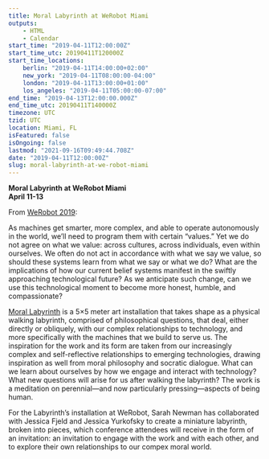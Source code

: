 ```yaml
---
title: Moral Labyrinth at WeRobot Miami
outputs:
    - HTML
    - Calendar
start_time: "2019-04-11T12:00:00Z"
start_time_utc: 20190411T120000Z
start_time_locations:
    berlin: "2019-04-11T14:00:00+02:00"
    new_york: "2019-04-11T08:00:00-04:00"
    london: "2019-04-11T13:00:00+01:00"
    los_angeles: "2019-04-11T05:00:00-07:00"
end_time: "2019-04-13T12:00:00.000Z"
end_time_utc: 20190411T140000Z
timezone: UTC
tzid: UTC
location: Miami, FL
isFeatured: false
isOngoing: false
lastmod: "2021-09-16T09:49:44.708Z"
date: "2019-04-11T12:00:00Z"
slug: moral-labyrinth-at-we-robot-miami
---
```

**Moral Labyrinth at WeRobot Miami**<br />
**April 11-13**

From <a href="https://robots.law.miami.edu/2019/special-art-installation/">WeRobot 2019</a>:

As machines get smarter, more complex, and able to operate autonomously in the world, we’ll need to program them with certain “values.” Yet we do not agree on what we value: across cultures, across individuals, even within  ourselves. We often do not act in accordance with what we say we value, so should these systems learn from what we say or what we do? What are the implications of how our current belief systems manifest in the swiftly approaching technological future? As we  anticipate such change, can we use this technological moment to become more honest, humble, and compassionate?


<a href="../morallabyrinth">Moral Labyrinth</a> is a 5×5 meter art installation that takes shape as a physical walking labyrinth, comprised of philosophical questions, that deal, either directly or obliquely, with our complex relationships to technology, and more specifically with the machines that we build to serve us. The inspiration for the work and its form are taken from our increasingly complex and self-reflective relationships to emerging technologies, drawing inspiration as well from moral philosophy and socratic dialogue. What can we learn about ourselves by how we engage and interact with technology? What new questions will arise for us after walking the labyrinth? The work is a meditation on perennial—and now particularly pressing—aspects of being human.

For the Labyrinth’s installation at WeRobot, Sarah Newman has collaborated with Jessica Fjeld and Jessica Yurkofsky to create a miniature labyrinth, broken into pieces, which conference attendees will receive in the form of an invitation: an invitation to engage with the work and with each other, and to explore their own relationships to our compex moral world.